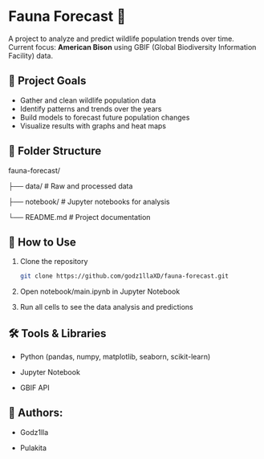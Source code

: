 # Fauna Forecast 🐾

A project to analyze and predict wildlife population trends over time.  
Current focus: **American Bison** using GBIF (Global Biodiversity Information Facility) data.

## 📌 Project Goals
- Gather and clean wildlife population data
- Identify patterns and trends over the years
- Build models to forecast future population changes
- Visualize results with graphs and heat maps

## 📂 Folder Structure
fauna-forecast/

├── data/           # Raw and processed data

├── notebook/       # Jupyter notebooks for analysis

└── README.md       # Project documentation

## 🚀 How to Use
1. Clone the repository  
   ```bash
   git clone https://github.com/godz1llaXD/fauna-forecast.git
2. Open notebook/main.ipynb in Jupyter Notebook

3. Run all cells to see the data analysis and predictions

## __🛠 Tools & Libraries__
* Python (pandas, numpy, matplotlib, seaborn, scikit-learn)

* Jupyter Notebook

* GBIF API

## 👤 Authors:
* Godz1lla

* Pulakita
